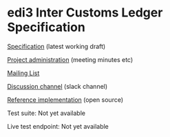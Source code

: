 # edi3 Inter Customs Ledger Specification

[Specification](http://edi3.org/specs/edi3-icl/master/) (latest working draft)

[Project administration](https://github.com/edi3/edi3-icl/wiki) (meeting minutes etc)

[Mailing List](https://groups.google.com/a/edi3.org/forum/#!forum/icl)

[Discussion channel](https://edi3.slack.com/messages/CG8Q8B7F1) (slack channel)

[Reference implementation](https://github.com/trustbridge) (open source)

Test suite: Not yet available

Live test endpoint: Not yet available
